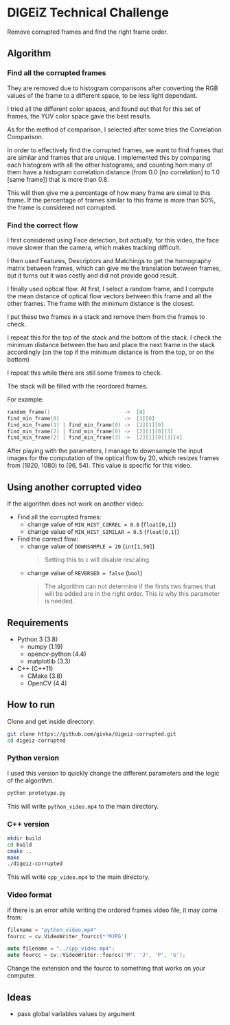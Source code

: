 # DIGEiZ Technical Challenge
Remove corrupted frames and find the right frame order.

## Algorithm

### Find all the corrupted frames

They are removed due to histogram comparisons after converting the RGB values of the frame to a different space, to be less light dependant. 

I tried all the different color spaces, and found out that for this set of frames, the YUV color space gave the best results.

As for the method of comparison, I selected after some tries the Correlation Comparison.

In order to effectively find the corrupted frames, we want to find frames that are similar and frames that are unique.
I implemented this by comparing each histogram with all the other histograms, and counting hom many of them have a histogram correlation distance (from 0.0 [no correlation] to 1.0 [same frame]) that is more than 0.8. 

This will then give me a percentage of how many frame are simal to this frame. If the percentage of frames similar to this frame is more than 50%, the frame is considered not corrupted.

### Find the correct flow
I first considered using Face detection, but actually, for this video, the face  move slower than the camera, which makes tracking difficult.

I then used Features, Descriptors and Matchings to get the homography matrix between frames, which can give me the translation between frames, but it turns out it was costly and did not provide good result.

I finally used optical flow. At first, I select a random frame, and I compute the mean distance of optical flow vectors between this frame and all the other frames. The frame with the minimum distance is the closest.

I put these two frames in a stack and remove them from the frames to check.

I repeat this for the top of the stack and the bottom of the stack.
I check the minimum distance between the two and place the next frame in the stack accordingly (on the top if the minimum distance is from the top, or on the bottom)

I repeat this while there are still some frames to check.

The stack will be filled with the reordored frames.

For example:
```cpp
random_frame()                        ->  [0]
find_min_frame(0)                     ->  [1][0]
find_min_frame(1) | find_min_frame(0) ->  [2][1][0]
find_min_frame(2) | find_min_frame(0) ->  [2][1][0][3] 
find_min_frame(2) | find_min_frame(3) ->  [2][1][0][3][4]
```
After playing with the parameters, I manage to downsample the input images for the computation of the optical flow by 20, which resizes frames from (1920, 1080) to (96, 54). This value is specific for this video.

## Using another corrupted video
If the algorithm does not work on another video:
- Find all the corrupted frames:
  - change value of `MIN_HIST_CORREL = 0.8`  (`float[0,1]`)
  - change value of `MIN_HIST_SIMILAR = 0.5` (`float[0,1]`)
- Find the correct flow:
  - change value of `DOWNSAMPLE = 20` (`int[1,50]`)
    > Setting this to `1` will disable rescaling.
  - change value of `REVERSED = false` (`bool`)
    > The algorithm can not determine if the firsts two frames that will be added are in the right order. This is why this parameter is needed.

## Requirements
- Python 3 (3.8)
    - numpy (1.19)
    - opencv-python (4.4)
    - matplotlib (3.3)
- C++ (C++11)
  - CMake (3.8)
  - OpenCV (4.4)


## How to run
Clone and get inside directory:
```bash
git clone https://github.com/givka/digeiz-corrupted.git
cd digeiz-corrupted
```

### Python version
I used this version to quickly change the different parameters and the logic of the algorithm.

```bash
python prototype.py
```
This will write `python_video.mp4` to the main directory.
### C++ version
```bash
mkdir build
cd build
cmake ..
make
./digeiz-corrupted
```
This will write `cpp_video.mp4` to the main directory.

### Video format
If there is an error while writing the ordored frames video file, it may come from:
```py
filename = "python_video.mp4"
fourcc = cv.VideoWriter_fourcc(*'MJPG')
```
```cpp
auto filename = "../cpp_video.mp4";
auto fourcc = cv::VideoWriter::fourcc('M', 'J', 'P', 'G');
```
Change the extension and the fourcc to something that works on your computer.

## Ideas
- pass global variables values by argument